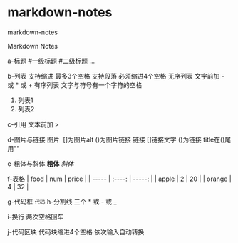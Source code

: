 # markdown-notes
markdown-notes


Markdown Notes

a-标题
#一级标题
#二级标题
...

b-列表  支持缩进 最多3个空格 支持段落 必须缩进4个空格
无序列表
文字前加 - 或 * 或 +
有序列表 文字与符号有一个字符的空格
1. 列表1
2. 列表2

c-引用
文本前加 > 

d-图片与链接
图片 ![]()  []为图片alt ()为图片链接
链接 []()   []链接文字 ()为链接 title在()尾用""

e-粗体与斜体
**粗体**
*斜体*

f-表格
| food | num | price |
| ----- | :----: | -----: |
| apple   | 2   | 20      |
| orange | 4   | 32     |

g-代码框
`
代码
` 
h-分割线
三个 * 或 - 或 _

i-换行
两次空格回车

j-代码区块
代码块缩进4个空格 依次输入自动转换
